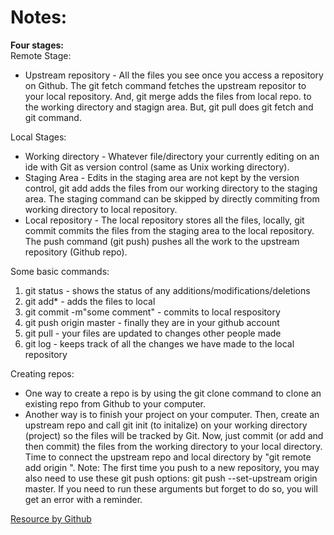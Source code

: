 # Notes:

<strong>Four stages:</strong><br>
Remote Stage:<br>
  * Upstream repository - All the files you see once you access a repository on Github. The git fetch command fetches the upstream repositor to your local repository. And, git merge adds the files from local repo. to the working directory and stagign area. But, git pull does git fetch and git command.<br>

Local Stages:<br>
  * Working directory - Whatever file/directory your currently editing on an ide with Git as version control (same as Unix working directory). <br>
  * Staging Area - Edits in the staging area are not kept by the version control, git add adds the files from our working directory to the staging area. The staging command can be skipped by directly commiting from working directory to local repository.<br>
  * Local repository - The local repository stores all the files, locally, git commit commits the files from the staging area to the local repository. The push command (git push) pushes all the work to the upstream repository (Github repo).<br>

Some basic commands:
1) git status - shows the status of any additions/modifications/deletions
2) git add* - adds the files to local
3) git commit -m"some comment" - commits to local respository
4) git push origin master - finally they are in your github account
5) git pull - your files are updated to changes other people made
6) git log - keeps track of all the changes we have made to the local repository

Creating repos:<br>
* One way to create a repo is by using the git clone command to clone an existing repo from Github to your computer. <br>
* Another way is to finish your project on your computer. Then, create an upstream repo and call git init (to initalize) on your working directory (project) so the files will be tracked by Git. Now, just commit (or add and then commit) the files from the working directory to your local directory. Time to connect the upstream repo and local directory by "git remote add origin <upstream-rep-url>". Note: The first time you push to a new repository, you may also need to use these git push options: git push --set-upstream origin master. If you need to run these arguments but forget to do so, you will get an error with a reminder. <br>

[Resource by Github](https://try.github.io/)
